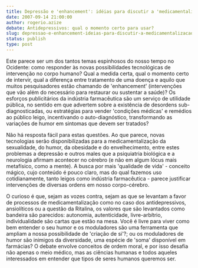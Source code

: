 ```yaml
---
title: Depressão e 'enhancement': idéias para discutir a 'medicamentalização do humor'.
date: 2007-09-14 21:00:00
author: rogerio.azize
debate: Antidepressivos: qual o momento certo para usar?
slug: depressao-e-enhancement-ideias-para-discutir-a-medicamentalizacao-do-humor
status: publish 
type: post
---
```


Este parece ser um dos tantos temas espinhosos do nosso tempo no Ocidente: como responder às novas possibilidades tecnológicas de intervenção no corpo humano? Qual a medida certa, qual o momento certo de intervir, qual a diferença entre tratamento de uma doença e aquilo que muitos pesquisadores estão chamando de 'enhancement' (intervenções que vão além do necessário para restaurar ou sustentar a saúde)? Os esforços publicitários da indústria farmacêutica são um serviço de utilidade pública, no sentido em que advertem sobre a existência de desordens sub-diagnosticadas, ou estratégias para vender 'condições médicas' e remédios ao público leigo, incentivando o auto-diagnóstico, transformando as variações de humor em sintomas que devem ser tratados?  

Não há resposta fácil para estas questões. Ao que parece, novas tecnologias serão disponibilizadas para a medicamentalização da sexualidade, do humor, da obesidade e do envelhecimento, entre estes problemas a depressão e outros males que a psiquiatria biológica e a neurologia afirmam acontecer no cérebro (e não em algum lócus mais metafísico, como a mente). A busca por mais 'qualidade de vida' - conceito mágico, cujo conteúdo é pouco claro, mas do qual fazemos uso cotidianamente, tanto leigos como indústria farmacêutica - parece justificar intervenções de diversas ordens em nosso corpo-cérebro.  

O curioso é que, sejam as vozes contra, sejam as que se levantam a favor de processos de medicamentalização como no caso dos antidepressivos, ansiolíticos ou a questão da Ritalina, os valores que são levantados como bandeira são parecidos: autonomia, autenticidade, livre-arbítrio, individualidade são cartas que estão na mesa. Você é livre para viver como bem entender o seu humor e os moduladores são uma ferramenta que ampliam a nossa possibilidade de 'criação de si'?; ou os moduladores de humor são inimigos da diversidade, uma espécie de 'soma' disponível em farmácias? O debate envolve conceitos de ordem moral, e por isso desafia não apenas o meio médico, mas as ciências humanas e todos aqueles interessados em entender que tipos de seres humanos queremos ser.
